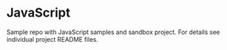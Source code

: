 # JavaScript
Sample repo with JavaScript samples and sandbox project. For details see individual project README files.
